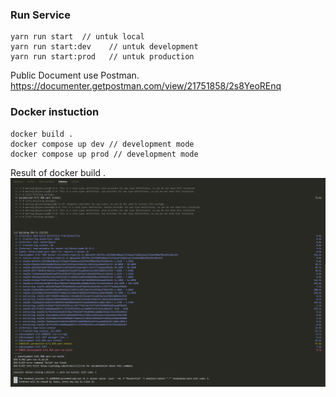 
### Run Service

```
yarn run start  // untuk local
yarn run start:dev    // untuk development
yarn run start:prod   // untuk production
```
Public Document use Postman.
https://documenter.getpostman.com/view/21751858/2s8YeoREnq

### Docker instuction
```
docker build .
docker compose up dev // development mode
docker compose up prod // development mode
```

Result of docker build .
![alt text](https://github.com/lutungp/deal-test/blob/master/image-build.png?raw=true)